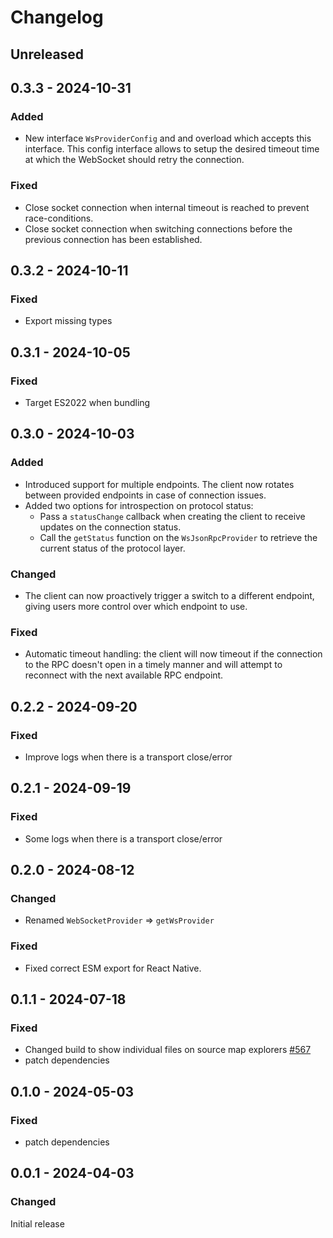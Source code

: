 # Changelog

## Unreleased

## 0.3.3 - 2024-10-31

### Added

- New interface `WsProviderConfig` and and overload which accepts this interface. This config interface allows to setup the desired timeout time at which the WebSocket should retry the connection.

### Fixed

- Close socket connection when internal timeout is reached to prevent race-conditions.
- Close socket connection when switching connections before the previous connection has been established.

## 0.3.2 - 2024-10-11

### Fixed

- Export missing types

## 0.3.1 - 2024-10-05

### Fixed

- Target ES2022 when bundling

## 0.3.0 - 2024-10-03

### Added

- Introduced support for multiple endpoints. The client now rotates between provided endpoints in case of connection issues.
- Added two options for introspection on protocol status:
  - Pass a `statusChange` callback when creating the client to receive updates on the connection status.
  - Call the `getStatus` function on the `WsJsonRpcProvider` to retrieve the current status of the protocol layer.

### Changed

- The client can now proactively trigger a switch to a different endpoint, giving users more control over which endpoint to use.

### Fixed

- Automatic timeout handling: the client will now timeout if the connection to the RPC doesn't open in a timely manner and will attempt to reconnect with the next available RPC endpoint.

## 0.2.2 - 2024-09-20

### Fixed

- Improve logs when there is a transport close/error

## 0.2.1 - 2024-09-19

### Fixed

- Some logs when there is a transport close/error

## 0.2.0 - 2024-08-12

### Changed

- Renamed `WebSocketProvider` => `getWsProvider`

### Fixed

- Fixed correct ESM export for React Native.

## 0.1.1 - 2024-07-18

### Fixed

- Changed build to show individual files on source map explorers [#567](https://github.com/polkadot-api/polkadot-api/pull/567)
- patch dependencies

## 0.1.0 - 2024-05-03

### Fixed

- patch dependencies

## 0.0.1 - 2024-04-03

### Changed

Initial release
